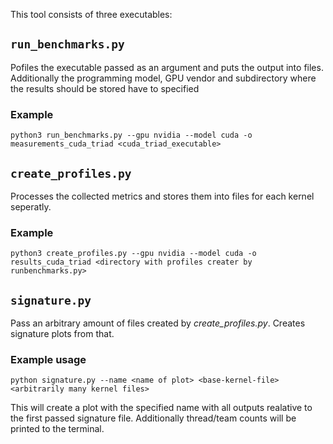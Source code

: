 This tool consists of three executables: 

## `run_benchmarks.py`
Pofiles the executable passed as an argument and puts the output into files. Additionally the programming model, GPU vendor and subdirectory where the results should be stored have to specified    

### Example
```
python3 run_benchmarks.py --gpu nvidia --model cuda -o measurements_cuda_triad <cuda_triad_executable>
```

## `create_profiles.py`
Processes the collected metrics and stores them into files for each kernel seperatly.

### Example
```
python3 create_profiles.py --gpu nvidia --model cuda -o results_cuda_triad <directory with profiles creater by runbenchmarks.py>
```

## `signature.py`
Pass an arbitrary amount of files created by *create_profiles.py*. Creates signature plots from that.

### Example usage

```
python signature.py --name <name of plot> <base-kernel-file> <arbitrarily many kernel files>
```

This will create a plot with the specified name with all outputs realative to the first passed signature file. Additionally thread/team counts will be printed to the terminal.
